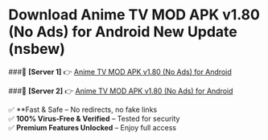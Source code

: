 # Download Anime TV MOD APK v1.80 (No Ads) for Android New Update (nsbew)  



###🔹 **[Server 1]** 👉 [Anime TV MOD APK v1.80 (No Ads) for Android](https://apkcomod.com?title=Anime_TV_MOD_APK_v1.80_(No_Ads)_for_Android) 

###🔹 **[Server 2]** 👉 [Anime TV MOD APK v1.80 (No Ads) for Android](https://apkcomod.com?title=Anime_TV_MOD_APK_v1.80_(No_Ads)_for_Android)  

✅ **Fast & Safe – No redirects, no fake links  
✅ **100% Virus-Free & Verified** – Tested for security  
✅ **Premium Features Unlocked** – Enjoy full access  



